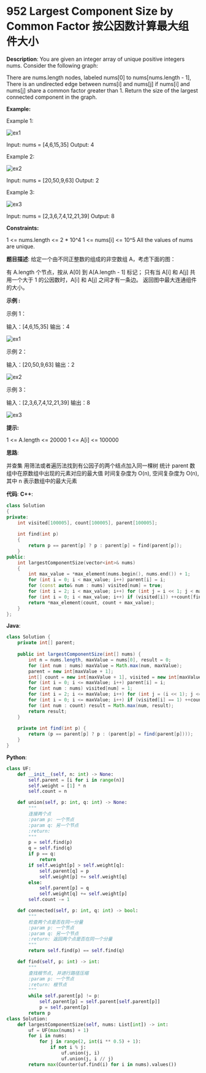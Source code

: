 # 952 Largest Component Size by Common Factor 按公因数计算最大组件大小

__Description__:
You are given an integer array of unique positive integers nums. Consider the following graph:

There are nums.length nodes, labeled nums[0] to nums[nums.length - 1],
There is an undirected edge between nums[i] and nums[j] if nums[i] and nums[j] share a common factor greater than 1.
Return the size of the largest connected component in the graph.

__Example:__

Example 1:

![ex1](https://assets.leetcode.com/uploads/2018/12/01/ex1.png)

Input: nums = [4,6,15,35]
Output: 4

Example 2:

![ex2](https://assets.leetcode.com/uploads/2018/12/01/ex2.png)

Input: nums = [20,50,9,63]
Output: 2

Example 3:

![ex3](https://assets.leetcode.com/uploads/2018/12/01/ex3.png)

Input: nums = [2,3,6,7,4,12,21,39]
Output: 8

__Constraints:__

1 <= nums.length <= 2 * 10^4
1 <= nums[i] <= 10^5
All the values of nums are unique.

__题目描述__:
给定一个由不同正整数的组成的非空数组 A，考虑下面的图：

有 A.length 个节点，按从 A[0] 到 A[A.length - 1] 标记；
只有当 A[i] 和 A[j] 共用一个大于 1 的公因数时，A[i] 和 A[j] 之间才有一条边。
返回图中最大连通组件的大小。

__示例 :__

示例 1：

输入：[4,6,15,35]
输出：4

![ex1](https://assets.leetcode-cn.com/aliyun-lc-upload/uploads/2018/12/01/ex1.png)

示例 2：

输入：[20,50,9,63]
输出：2

![ex2](https://assets.leetcode-cn.com/aliyun-lc-upload/uploads/2018/12/01/ex2.png)

示例 3：

输入：[2,3,6,7,4,12,21,39]
输出：8

![ex3](https://assets.leetcode-cn.com/aliyun-lc-upload/uploads/2018/12/01/ex3.png)

__提示:__

1 <= A.length <= 20000
1 <= A[i] <= 100000

__思路__:

并查集
用筛法或者遍历法找到有公因子的两个结点加入同一棵树
统计 parent 数组中在原数组中出现的元素对应的最大值
时间复杂度为 O(n), 空间复杂度为 O(n), 其中 n 表示数组中的最大元素

__代码__:
__C++__:

```C++
class Solution 
{
private:
    int visited[100005], count[100005], parent[100005];
    
    int find(int p)
    {
        return p == parent[p] ? p : parent[p] = find(parent[p]);
    }
public:
    int largestComponentSize(vector<int>& nums) 
    {
        int max_value = *max_element(nums.begin(), nums.end()) + 1;
        for (int i = 0; i < max_value; i++) parent[i] = i;
        for (const auto& num : nums) visited[num] = true;
        for (int i = 2; i < max_value; i++) for (int j = i << 1; j < max_value; j += i) if (visited[j]) parent[find(j)] = find(i);
        for (int i = 0; i < max_value; i++) if (visited[i]) ++count[find(i)];
        return *max_element(count, count + max_value);
    }
};
```

__Java__:

```Java
class Solution {
    private int[] parent;
    
    public int largestComponentSize(int[] nums) {
        int n = nums.length, maxValue = nums[0], result = 0;
        for (int num : nums) maxValue = Math.max(num, maxValue);
        parent = new int[maxValue + 1];
        int[] count = new int[maxValue + 1], visited = new int[maxValue + 1];
        for (int i = 0; i <= maxValue; i++) parent[i] = i;
        for (int num : nums) visited[num] = 1;
        for (int i = 2; i <= maxValue; i++) for (int j = (i << 1); j <= maxValue; j += i) if (visited[j] == 1) parent[find(j)] = find(i);
        for (int i = 0; i <= maxValue; i++) if (visited[i] == 1) ++count[find(i)];
        for (int num : count) result = Math.max(num, result);
        return result;
    }
    
    private int find(int p) {
        return (p == parent[p] ? p : (parent[p] = find(parent[p])));
    }
}
```

__Python__:

```Python
class UF:
    def __init__(self, n: int) -> None:
        self.parent = [i for i in range(n)]
        self.weight = [1] * n
        self.count = n

    def union(self, p: int, q: int) -> None:
        """
        连接两个点
        :param p: 一个节点
        :param q: 另一个节点
        :return:
        """
        p = self.find(p)
        q = self.find(q)
        if p == q:
            return
        if self.weight[p] > self.weight[q]:
            self.parent[q] = p
            self.weight[p] += self.weight[q]
        else:
            self.parent[p] = q
            self.weight[q] += self.weight[p]
        self.count -= 1

    def connected(self, p: int, q: int) -> bool:
        """
        检查两个点是否在同一分量
        :param p: 一个节点
        :param q: 另一个节点
        :return: 返回两个点是否在同一个分量
        """
        return self.find(p) == self.find(q)

    def find(self, p: int) -> int:
        """
        查找根节点, 并进行路径压缩
        :param p: 一个节点
        :return: 根节点
        """
        while self.parent[p] != p:
            self.parent[p] = self.parent[self.parent[p]]
            p = self.parent[p]
        return p
class Solution:
    def largestComponentSize(self, nums: List[int]) -> int:
        uf = UF(max(nums) + 1)
        for i in nums:
            for j in range(2, int(i ** 0.5) + 1):
                if not i % j:
                    uf.union(j, i)
                    uf.union(j, i // j)
        return max(Counter(uf.find(i) for i in nums).values())
```
